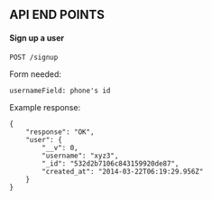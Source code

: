 API END POINTS
--------------

#### Sign up a user

`POST /signup`

Form needed:

    usernameField: phone's id

Example response:

    {
        "response": "OK",
        "user": {
            "__v": 0,
            "username": "xyz3",
            "_id": "532d2b7106c843159920de87",
            "created_at": "2014-03-22T06:19:29.956Z"
        }
    }

####
